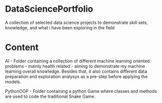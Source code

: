 # DataSciencePortfolio
A collection of selected data science projects to demonstrate skill sets, knowledge, and what i have been exploring in the field

# Content
 AI - Folder containing a collection of different machine learning oriented problems - mainly health related - aiming to demonstrate my machine learning overall knowledge. Besides that, it also contains different data preparation and exploration analysys as a pre-step before applying the models.
 
 PythonOOP - Folder containing a python Game where classes and methods are used to code the traditional Snake Game. 
